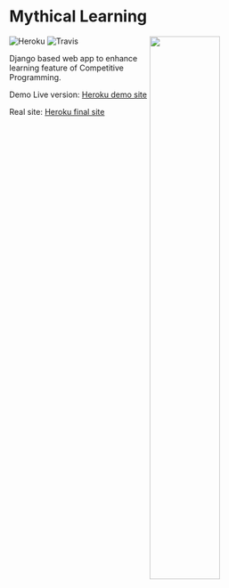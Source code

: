 # Mythical Learning

<img src = 'http://i.imgur.com/RTHUQNV.png' align="right" height="50%" width="50%"></img>
![Heroku](https://heroku-badge.herokuapp.com/?app=mythical-learning&root=admin&style=flat)
![Travis](https://travis-ci.org/shashank-sharma/mythical-learning.svg?branch=master)

Django based web app to enhance learning feature of Competitive Programming.

Demo Live version: [Heroku demo site](http://django-myth.herokuapp.com/)

Real site: [Heroku final site](http://mythical-learning.herokuapp.com/)
